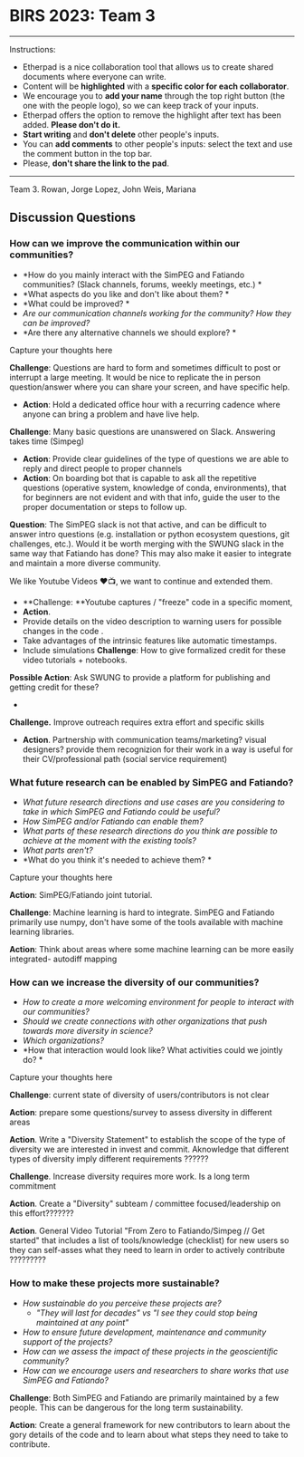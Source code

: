 
# BIRS 2023: Team 3



--------------------------------------------------------------------------------------------------------------------------

Instructions:

   * Etherpad is a nice collaboration tool that allows us to create shared documents where everyone can write.
   * Content will be **highlighted** with a **specific color for each collaborator**.
   * We encourage you to **add your name** through the top right button (the one with the people logo), so we can keep track of your inputs.
   * Etherpad offers the option to remove the highlight after text has been added. **Please don't do it.**
   * **Start writing** and **don't delete** other people's inputs.
   * You can **add comments** to other people's inputs: select the text and use the comment button in the top bar.
   * Please, **don't share the link to the pad**.
--------------------------------------------------------------------------------------------------------------------------

Team 3. Rowan, Jorge Lopez, John Weis, Mariana 

## Discussion Questions



### How can we improve the communication within our communities?

   * *How do you mainly interact with the SimPEG and Fatiando communities? (Slack channels, forums, weekly meetings, etc.) *
   * *What aspects do you like and don't like about them? *
   * *What could be improved? *
   * *Are our communication channels working for the community? How they can be improved?*
   * *Are there any alternative channels we should explore? *


Capture your thoughts here



**Challenge**: Questions are hard to form and sometimes difficult to post or interrupt a large meeting. It would be nice to replicate the in person question/answer where you can share your screen, and have specific help.

   * **Action**: Hold a dedicated office hour with a recurring cadence where anyone can bring a problem and have live help.


**Challenge**: Many basic questions are unanswered on Slack. Answering takes time (Simpeg)

   * **Action**: Provide clear guidelines of the type of questions we are able to reply and direct people to proper channels 
   * **Action**: On boarding bot that is capable to ask all the repetitive questions (operative system, knowledge of conda, environments), that for beginners are not evident and with that info, guide the user to the proper documentation or steps to follow up.


**Question**: The SimPEG slack is not that active, and can be difficult to answer intro questions (e.g. installation or python ecosystem questions, git challenges, etc.). Would it be worth merging with the SWUNG slack in the same way that Fatiando has done? This may also make it easier to integrate and maintain a more diverse community.



We like Youtube Videos ❤️📺, we want to continue and extended them. 

   * **Challenge: **Youtube captures / "freeze" code in a specific moment, 
   * **Action**. 
   * Provide details on the video description to warning users for possible changes in the code . 
   * Take advantages of the intrinsic features like automatic timestamps.
   * Include simulations
**Challenge**: How to give formalized credit for these video tutorials + notebooks.

**Possible Action**: Ask SWUNG to provide a platform for publishing and getting credit for these?

   *  
**Challenge.** Improve outreach requires extra effort and specific skills

   * **Action**. Partnership with communication teams/marketing? visual designers? provide them recognizion for their work in a way is useful for their CV/professional path (social service requirement)




### What future research can be enabled by SimPEG and Fatiando?

   * *What future research directions and use cases are you considering to take in which SimPEG and Fatiando could be useful?*
   * *How SimPEG and/or Fatiando can enable them?*
   * *What parts of these research directions do you think are possible to achieve at the moment with the existing tools?*
   * *What parts aren't?*
   * *What do you think it's needed to achieve them? *


Capture your thoughts here



**Action**: SimPEG/Fatiando joint tutorial.



**Challenge**: Machine learning is hard to integrate. SimPEG and Fatiando primarily use numpy, don't have some of the tools available with machine learning libraries.

**Action**: Think about areas where some machine learning can be more easily integrated- autodiff mapping



### How can we increase the diversity of our communities?

   * *How to create a more welcoming environment for people to interact with our  communities?*
   * *Should we create connections with other organizations that push towards more diversity in science?*
   * *Which organizations?*
   * *How that interaction would look like? What activities could we jointly do? *


Capture your thoughts here



**Challenge**: current state of diversity of users/contributors is not clear

**Action**: prepare some questions/survey to assess diversity in different areas



**Action**. Write a "Diversity Statement" to establish the scope of the type of diversity we are interested in invest and commit. Aknowledge that different types of diversity imply different requirements ?????? 



**Challenge**. Increase diversity requires more work. Is a long term commitment

**Action**. Create a "Diversity" subteam / committee focused/leadership on this effort???????



**Action**. General Video Tutorial "From Zero to Fatiando/Simpeg  // Get started" that includes a list of tools/knowledge (checklist) for new users so they can self-asses what they need to learn in order to actively contribute ?????????



### How to make these projects more sustainable?

   * *How sustainable do you perceive these projects are?*
       * *"They will last for decades" vs "I see they could stop being maintained at any point"*
   * *How to ensure future development, maintenance and community support of the  projects?*
   * *How can we assess the impact of these projects in the geoscientific community?*
   * *How can we encourage users and researchers to share works that use SimPEG  and Fatiando?*


**Challenge**: Both SimPEG and Fatiando are primarily maintained by a few people. This can be dangerous for the long term sustainability. 

**Action**: Create a general framework for new contributors to learn about the gory details of the code and to learn about what steps they need to take to contribute.




